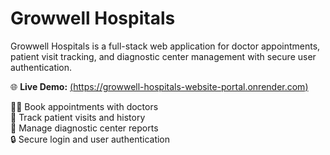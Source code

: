 # Growwell Hospitals

Growwell Hospitals is a full-stack web application for doctor appointments, patient visit tracking, and diagnostic center management with secure user authentication.

🌐 **Live Demo:** [(https://growwell-hospitals-website-portal.onrender.com)](https://growwell-hospitals-website-portal.onrender.com)

👨‍⚕️ Book appointments with doctors  
🏥 Track patient visits and history  
🧪 Manage diagnostic center reports  
🔒 Secure login and user authentication  
